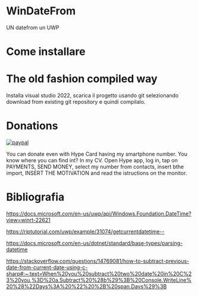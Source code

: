 # WinDateFrom
UN datefrom un UWP

# Come installare

# The old fashion compiled way

Installa visual studio 2022, scarica il progetto usando git selezionando download from existing git repository e quindi compilalo.

# Donations

[![paypal](https://www.paypalobjects.com/en_US/i/btn/btn_donateCC_LG.gif)](https://www.paypal.com/cgi-bin/webscr?cmd=_s-xclick&hosted_button_id=H4ZHTFRCETWXG)

You can donate even with Hype Card having my smartphone number. You know where you can find int? In my CV.
Open Hype app, log in, tap on PAYMENTS, SEND MONEY, select my number from contacts, insert bthe import, INSERT THE MOTIVATION and read the istructions on the monitor.


# Bibliografia

https://docs.microsoft.com/en-us/uwp/api/Windows.Foundation.DateTime?view=winrt-22621

https://riptutorial.com/uwp/example/31074/getcurrentdatetime--

https://docs.microsoft.com/en-us/dotnet/standard/base-types/parsing-datetime

https://stackoverflow.com/questions/14769081/how-to-subtract-previous-date-from-current-date-using-c-sharp#:~:text=When%20you%20subtract%20two%20date%20in%20C%23%20you,%3D%20a.Subtract%20%28b%29%3B%20Console.WriteLine%20%28%22Days%3A%20%22%20%2B%20span.Days%29%3B
